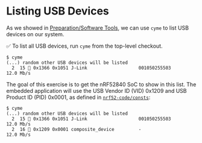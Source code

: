# Listing USB Devices

As we showed in [Preparation/Software Tools](./nrf52-tools.md), we can use `cyme` to list USB devices on our system.

✅ To list all USB devices, run `cyme` from the top-level checkout.

```console
$ cyme
(...) random other USB devices will be listed
  2  15  0x1366 0x1051 J-Link                   001050255503      12.0 Mb/s
```

The goal of this exercise is to get the nRF52840 SoC to show in this list. The embedded application will use the USB Vendor ID (VID) 0x1209 and USB Product ID (PID) 0x0001, as defined in [`nrf52-code/consts`](../../nrf52-code/consts):

```console
$ cyme
(...) random other USB devices will be listed
  2  15  0x1366 0x1051 J-Link                   001050255503      12.0 Mb/s
  2  16  0x1209 0x0001 composite_device         -                 12.0 Mb/s
````
